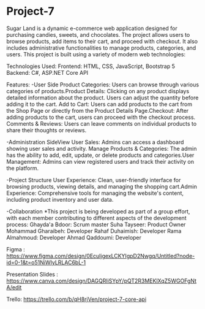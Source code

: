 # Project-7
Sugar Land is a dynamic e-commerce web application designed for purchasing candies, sweets, and chocolates. The project allows users to browse products, add items to their cart, and proceed with checkout. It also includes administrative functionalities to manage products, categories, and users. This project is built using a variety of modern web technologies:

Technologies Used: Frontend: HTML, CSS, JavaScript, Bootstrap 5 Backend: C#, ASP.NET Core API

Features: -User Side Product Categories: Users can browse through various categories of products.Product Details: Clicking on any product displays detailed information about the product. Users can adjust the quantity before adding it to the cart. Add to Cart: Users can add products to the cart from the Shop Page or directly from the Product Details Page.Checkout: After adding products to the cart, users can proceed with the checkout process. Comments & Reviews: Users can leave comments on individual products to share their thoughts or reviews.

-Administration SideView User Sales: Admins can access a dashboard showing user sales and activity. Manage Products & Categories: The admin has the ability to add, edit, update, or delete products and categories.User Management: Admins can view registered users and track their activity on the platform.

-Project Structure User Experience: Clean, user-friendly interface for browsing products, viewing details, and managing the shopping cart.Admin Experience: Comprehensive tools for managing the website's content, including product inventory and user data.

-Collaboration *This project is being developed as part of a group effort, with each member contributing to different aspects of the development process: Ghayda'a Bdoor: Scrum master Suha Tayseer: Product Owner Mohammad Gharaibeh: Developer Rahaf Duhaimish: Developer Rama Almahmoud: Developer Ahmad Qaddoumi: Developer

Figma : https://www.figma.com/design/0EculjgexLCKYIgpD2Nwgq/Untitled?node-id=0-1&t=o51NiWIyLRLAC6bL-1

Presentation Slides : https://www.canva.com/design/DAGQRliSYpY/pQT2R3MEKlXqZ5WGOFgNtA/edit

Trello: https://trello.com/b/qH8rjVen/project-7-core-api
